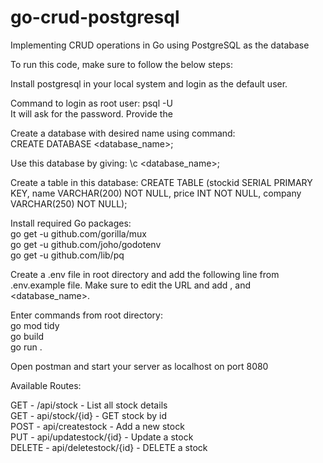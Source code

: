 # go-crud-postgresql
Implementing CRUD operations in Go using PostgreSQL as the database<br>

To run this code, make sure to follow the below steps:<br>

Install postgresql in your local system and login as the default user.<br>

Command to login as root user: psql -U <username><br>
It will ask for the password. Provide the <password><br>

Create a database with desired name using command:<br>
CREATE DATABASE <database_name>;<br>

Use this database by giving: \c <database_name>;<br>

Create a table in this database: CREATE TABLE <tablename>(stockid SERIAL PRIMARY KEY, name VARCHAR(200) NOT NULL, price INT NOT NULL, company VARCHAR(250) NOT NULL);<br>

Install required Go packages:<br>
go get -u github.com/gorilla/mux<br>
go get -u github.com/joho/godotenv<br>
go get -u github.com/lib/pq<br>

Create a .env file in root directory and add the following line from .env.example file. Make sure to edit the URL and add <username>, <password> and <database_name>.<br>

Enter commands from root directory:<br>
go mod tidy<br>
go build<br>
go run .<br>

Open postman and start your server as localhost on port 8080<br>

Available Routes:<br>

GET - /api/stock - List all stock details<br>
GET - api/stock/{id} - GET stock by id<br>
POST - api/createstock - Add a new stock<br>
PUT - api/updatestock/{id} - Update a stock<br>
DELETE - api/deletestock/{id} - DELETE a stock
